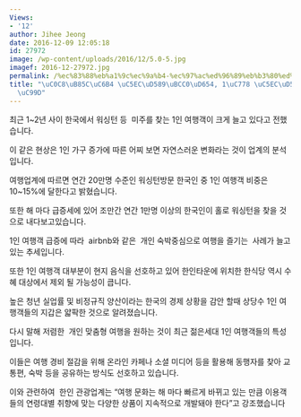 ```yaml
---
Views:
- '12'
author: Jihee Jeong
date: 2016-12-09 12:05:18
id: 27972
image: /wp-content/uploads/2016/12/5.0-5.jpg
imagef: 2016-12-27972.jpg
permalink: /%ec%83%88%eb%a1%9c%ec%9a%b4-%ec%97%ac%ed%96%89%eb%b3%80%ed%99%94-1%ec%9d%b8-%ec%97%ac%ed%96%89%ea%b0%9d-%ea%b8%89%ec%a6%9d/
title: "\uC0C8\uB85C\uC6B4 \uC5EC\uD589\uBCC0\uD654, 1\uC778 \uC5EC\uD589\uAC1D \uAE09\
  \uC99D"
---
```


최근 1~2년 사이 한국에서 워싱턴 등  미주를 찾는 1인 여행객이 크게 늘고 있다고 전했습니다.

이 같은 현상은 1인 가구 증가에 따른 어찌 보면 자연스러운 변화라는 것이 업계의 분석입니다.

여행업계에 따르면 연간 20만명 수준인 워싱턴방문 한국인 중 1인 여행객 비중은 10~15%에 달한다고 밝혔습니다.

또한 해 마다 급증세에 있어 조만간 연간 1만명 이상의 한국인이 홀로 워싱턴을 찾을 것으로 내다보고있습니다.

1인 여행객 급증에 따라  airbnb와 같은  개인 숙박중심으로 여행을 즐기는  사례가 늘고있는 추세입니다.

또한 1인 여행객 대부분이 현지 음식을 선호하고 있어 한인타운에 위치한 한식당 역시 수혜 대상에서 제외 될 가능성이 큽니다.

높은 청년 실업률 및 비정규직 양산이라는 한국의 경제 상황을 감안 할때 상당수 1인 여행객들의 지갑은 얇팍한 것으로 알려졌습니다.

다시 말해 저렴한  개인 맞춤형 여행을 원하는 것이 최근 젊은세대 1인 여행객들의 특성입니다.

이들은 여행 경비 절감을 위해 온라인 카페나 소셜 미디어 등을 활용해 동행자를 찾아 교통편, 숙박 등을 공유하는 방식도 선호하고 있습니다.

이와 관련하여  한인 관광업계는 “여행 문화는 해 마다 빠르게 바뀌고 있는 만큼 이용객들의 연령대별 취향에 맞는 다양한 상품이 지속적으로 개발돼야 한다”고 강조했습니다